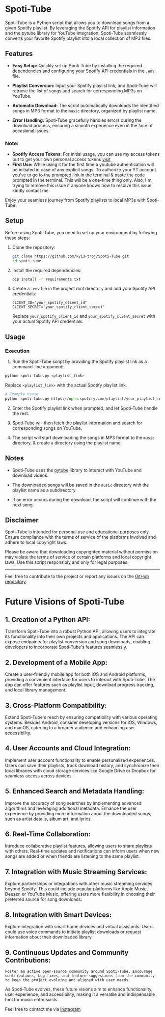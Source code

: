 # Spoti-Tube

Spoti-Tube is a Python script that allows you to download songs from a given Spotify playlist. By leveraging the Spotify API for playlist information and the pytube library for YouTube integration, Spoti-Tube seamlessly converts your favorite Spotify playlist into a local collection of MP3 files.

## Features

- **Easy Setup:** Quickly set up Spoti-Tube by installing the required dependencies and configuring your Spotify API credentials in the `.env` file.

- **Playlist Conversion:** Input your Spotify playlist link, and Spoti-Tube will retrieve the list of songs and search for corresponding MP3s on YouTube.

- **Automatic Download:** The script automatically downloads the identified songs in MP3 format to the `music` directory, organized by playlist name.

- **Error Handling:** Spoti-Tube gracefully handles errors during the download process, ensuring a smooth experience even in the face of occasional issues.

### Note:

- **Spotify Access Tokens:** For initial usage, you can use my access tokens but to get your own personal access tokens [visit](https://developer.spotify.com/documentation/web-api)
- **First Use:** While using it for the first time a youtube authentication will be initiated in case of any explicit songs. To authorize your YT account you've to go to the prompted link in the terminal & paste the code prompted in the terminal. This will be a one-time thing only. Also, I'm trying to remove this issue if anyone knows how to resolve this issue kindly contact me

Enjoy your seamless journey from Spotify playlists to local MP3s with Spoti-Tube!
## Setup

Before using Spoti-Tube, you need to set up your environment by following these steps:

1. Clone the repository:

   ```bash
   git clone https://github.com/ky13-troj/Spoti-Tube.git
   cd spoti-tube
   ```

2. Install the required dependencies:

   ```bash
   pip install -r requirements.txt
   ```

3. Create a `.env` file in the project root directory and add your Spotify API credentials:

   ```env
   CLIENT_ID="your_spotify_client_id"
   CLIENT_SECRET="your_spotify_client_secret"
   ```

   Replace `your_spotify_client_id` and `your_spotify_client_secret` with your actual Spotify API credentials.

## Usage

### Execution

1. Run the Spoti-Tube script by providing the Spotify playlist link as a command-line argument:

```bash
python spoti-tube.py <playlist_link>
```

Replace `<playlist_link>` with the actual Spotify playlist link.

```python
# Example Usage
python spoti-tube.py https://open.spotify.com/playlist/your_playlist_id
```

2. Enter the Spotify playlist link when prompted, and let Spoti-Tube handle the rest.

3. Spoti-Tube will then fetch the playlist information and search for corresponding songs on YouTube.

4. The script will start downloading the songs in MP3 format to the `music` directory, & create a directory using the playlist name.

## Notes

- Spoti-Tube uses the [pytube](https://github.com/pytube/pytube) library to interact with YouTube and download videos.

- The downloaded songs will be saved in the `music` directory with the playlist name as a subdirectory.

- If an error occurs during the download, the script will continue with the next song.

## Disclaimer

Spoti-Tube is intended for personal use and educational purposes only. Ensure compliance with the terms of service of the platforms involved and adhere to local copyright laws.

Please be aware that downloading copyrighted material without permission may violate the terms of service of certain platforms and local copyright laws. Use this script responsibly and only for legal purposes.


---

Feel free to contribute to the project or report any issues on the [GitHub repository](https://github.com/ky13-troj/spoti-tube).

# Future Visions of Spoti-Tube

## 1. **Creation of a Python API:**
   Transform Spoti-Tube into a robust Python API, allowing users to integrate its functionality into their own projects and applications. The API can expose endpoints for playlist conversion and song downloads, enabling developers to incorporate Spoti-Tube's features seamlessly.

## 2. **Development of a Mobile App:**
   Create a user-friendly mobile app for both iOS and Android platforms, providing a convenient interface for users to interact with Spoti-Tube. The app can offer features such as playlist input, download progress tracking, and local library management.

## 3. **Cross-Platform Compatibility:**
   Extend Spoti-Tube's reach by ensuring compatibility with various operating systems. Besides Android, consider developing versions for iOS, Windows, and macOS, catering to a broader audience and enhancing user accessibility.

## 4. **User Accounts and Cloud Integration:**
   Implement user account functionality to enable personalized experiences. Users can save their playlists, track download history, and synchronize their local libraries with cloud storage services like Google Drive or Dropbox for seamless access across devices.

## 5. **Enhanced Search and Metadata Handling:**
   Improve the accuracy of song searches by implementing advanced algorithms and leveraging additional metadata. Enhance the user experience by providing more information about the downloaded songs, such as artist details, album art, and lyrics.

## 6. **Real-Time Collaboration:**
   Introduce collaborative playlist features, allowing users to share playlists with others. Real-time updates and notifications can inform users when new songs are added or when friends are listening to the same playlist.

## 7. **Integration with Music Streaming Services:**
   Explore partnerships or integrations with other music streaming services beyond Spotify. This could include popular platforms like Apple Music, Deezer, or YouTube Music, offering users more flexibility in choosing their preferred source for song downloads.

## 8. **Integration with Smart Devices:**
   Explore integration with smart home devices and virtual assistants. Users could use voice commands to initiate playlist downloads or request information about their downloaded library.

## 9. **Continuous Updates and Community Contributions:**
    Foster an active open-source community around Spoti-Tube. Encourage contributions, bug fixes, and feature suggestions from the community to keep the project evolving and aligned with user needs.

As Spoti-Tube evolves, these future visions aim to enhance functionality, user experience, and accessibility, making it a versatile and indispensable tool for music enthusiasts.

Feel free to contact me via [Instagram](https://www.instagram.com/sarkar.sayan01/)
